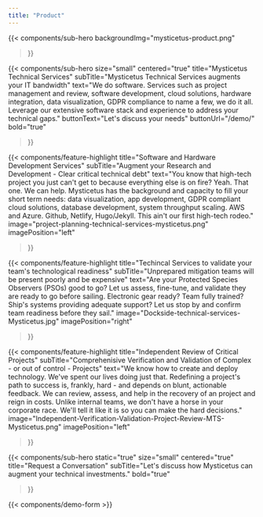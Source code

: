 ```yaml
---
title: "Product"
---
```


{{< components/sub-hero
	backgroundImg="mysticetus-product.png"
>}}

{{< components/sub-hero
	size="small"
	centered="true"
	title="Mysticetus Technical Services"
	subTitle="Mysticetus Technical Services augments your IT bandwidth"
	text="We do software. Services such as project management and review, software development, cloud solutions, hardware integration, data visualization, GDPR compliance to name a few, we do it all. Leverage our extensive software stack and experience to address your technical gaps."
	buttonText="Let's discuss your needs"
	buttonUrl="/demo/"
	bold="true"
>}}

{{< components/feature-highlight
	title="Software and Hardware Development Services"
	subTitle="Augment your Research and Development - Clear critical technical debt"
	text="You know that high-tech project you just can't get to because everything else is on fire? Yeah. That one. We can help. Mysticetus has the background and capacity to fill your short term needs: data visualization, app development, GDPR compliant cloud solutions, database development, system throughput scaling. AWS and Azure. Github, Netlify, Hugo/Jekyll. This ain't our first high-tech rodeo."
	image="project-planning-technical-services-mysticetus.png"
	imagePosition="left"

>}}

{{< components/feature-highlight
	title="Techincal Services to validate your team's technological readiness"
	subTitle="Unprepared mitigation teams will be present poorly and be expensive"
	text="Are your Protected Species Observers (PSOs) good to go? Let us assess, fine-tune, and validate they are ready to go before sailing. Electronic gear ready? Team fully trained? Ship's systems providing adequate support? Let us stop by and confirm team readiness before they sail."
	image="Dockside-technical-services-Mysticetus.jpg"
	imagePosition="right"

>}}

{{< components/feature-highlight
	title="Independent Review of Critical Projects"
	subTitle="Comprehenisive Verification and Validation of Complex - or out of control - Projects"
	text="We know how to create and deploy technology. We've spent our lives doing just that. Redefining a project's path to success is, frankly, hard - and depends on blunt, actionable feedback. We can review, assess, and help in the recovery of an project and reign in costs. Unlike internal teams, we don't have a horse in your corporate race. We'll tell it like it is so you can make the hard decisions."
	image="Independent-Verification-Validation-Project-Review-MTS-Mysticetus.png"
	imagePosition="left"

>}}

{{< components/sub-hero
	static="true"
	size="small"
	centered="true"
	title="Request a Conversation"
	subTitle="Let's discuss how Mysticetus can augment your technical investments."
	bold="true"
>}}

{{< components/demo-form >}}
